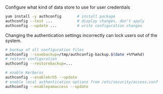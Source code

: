 
Configure what kind of data store to use for user credentials

```bash
yum install -y authconfig       # install package
authconfig --test ...           # display changes, don't apply
authconfig --update ...         # write configuration changes
```

Changing the authentication settings incorrectly can lock users out of the system.

```bash
# backup of all configuration files
authconfig --savebackup=/tmp/authconfig-backup.$(date +%Y%m%d)
# restore configuration
authconfig --restorebackup=...
```

```bash
# enable Kerberos
authconfig --enablekrb5 --update
# enable local authentication options from /etc/security/access.conf
authconfig --enablepamaccess --update
```

